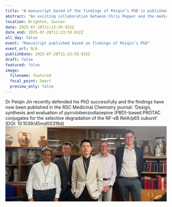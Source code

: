 ```yaml
---
title: "A manuscript based of the findings of Peiqin’s PhD is published by Chris Pepper and his collaborators from King’s College London."
abstract: "An exciting collaboration between Chris Pepper and the medicinal chemistry team, led by Professor Miraz Rahman at King’s College London, has resulted in a very successful PhD studentship project and publication. "
location: Brighton, Sussex
date: 2025-07-28T11:23:59.932Z
date_end: 2025-07-28T11:23:59.932Z
all_day: false
event: "Manuscript published based on findings of Peiqin's PhD"
event_url: N/A
publishDate: 2025-07-28T11:23:59.932Z
draft: false
featured: false
image:
  filename: featured
  focal_point: Smart
  preview_only: false
---
```


Dr Peiqin Jin recently defended his PhD successfully and the findings have now been published in the RSC Medicinal Chemistry journal: ‘Design, synthesis and evaluation of pyrrolobenzodiazepine (PBD)-based PROTAC conjugates for the selective degradation of the NF-κB RelA/p65 subunit’ (DOI: 10.1039/d5md00316d) 
![](PeiqinPhD.jpg "Peiqin with his supervisors and PhD examiners, from left to right: Professor Miraz Rahman, Dr Robert Falconer, Dr Peiqin Jin, Professor Chris Pepper and Dr Simon Mitchell.")




